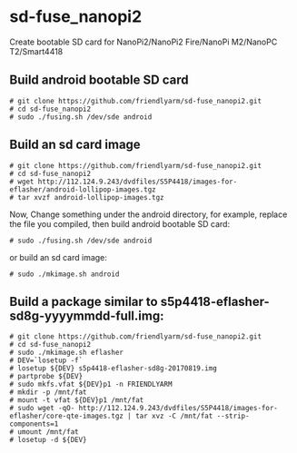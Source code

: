 # sd-fuse_nanopi2
Create bootable SD card for NanoPi2/NanoPi2 Fire/NanoPi M2/NanoPC T2/Smart4418


## Build android bootable SD card
```
# git clone https://github.com/friendlyarm/sd-fuse_nanopi2.git
# cd sd-fuse_nanopi2
# sudo ./fusing.sh /dev/sde android
```

## Build an sd card image
```
# git clone https://github.com/friendlyarm/sd-fuse_nanopi2.git
# cd sd-fuse_nanopi2
# wget http://112.124.9.243/dvdfiles/S5P4418/images-for-eflasher/android-lollipop-images.tgz
# tar xvzf android-lollipop-images.tgz
```
Now,  Change something under the android directory, 
for example, replace the file you compiled, then build android bootable SD card: 
```
# sudo ./fusing.sh /dev/sde android
```
or build an sd card image:
```
# sudo ./mkimage.sh android
```

## Build a package similar to s5p4418-eflasher-sd8g-yyyymmdd-full.img:
```
# git clone https://github.com/friendlyarm/sd-fuse_nanopi2.git
# cd sd-fuse_nanopi2
# sudo ./mkimage.sh eflasher
# DEV=`losetup -f`
# losetup ${DEV} s5p4418-eflasher-sd8g-20170819.img
# partprobe ${DEV}
# sudo mkfs.vfat ${DEV}p1 -n FRIENDLYARM
# mkdir -p /mnt/fat
# mount -t vfat ${DEV}p1 /mnt/fat
# sudo wget -qO- http://112.124.9.243/dvdfiles/S5P4418/images-for-eflasher/core-qte-images.tgz | tar xvz -C /mnt/fat --strip-components=1
# umount /mnt/fat
# losetup -d ${DEV}
```


